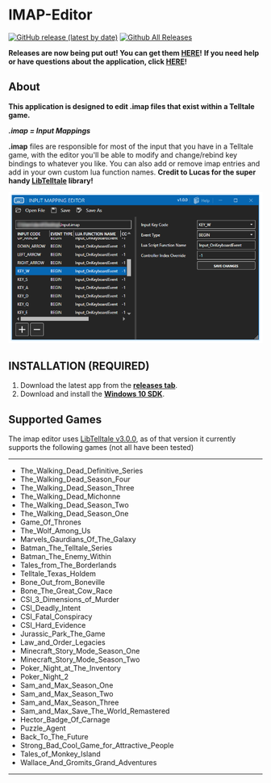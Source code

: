 # IMAP-Editor

[![GitHub release (latest by date)](https://img.shields.io/github/v/release/Telltale-Modding-Group/IMAP-Editor)](https://github.com/Telltale-Modding-Group/IMAP-Editor/releases)
[![Github All Releases](https://img.shields.io/github/downloads/Telltale-Modding-Group/IMAP-Editor/total.svg)](https://github.com/Telltale-Modding-Group/IMAP-Editor/releases)  

**Releases are now being put out! You can get them [HERE](https://github.com/Telltale-Modding-Group/IMAP-Editor/releases)!**
**If you need help or have questions about the application, click [HERE](https://github.com/Telltale-Modding-Group/IMAP-Editor/wiki)!**

## About
**This application is designed to edit .imap files that exist within a Telltale game.**

***.imap = Input Mappings***

**.imap** files are responsible for most of the input that you have in a Telltale game, with the editor you'll be able to modify and change/rebind key bindings to whatever you like. You can also add or remove imap entries and add in your own custom lua function names. **Credit to Lucas for the super handy [LibTelltale](https://github.com/LucasSaragosa/LibTelltale) library!**

![Thumb](screenshots/thumb.png)

## INSTALLATION (REQUIRED)

1. Download the latest app from the **[releases tab]((https://github.com/Telltale-Modding-Group/IMAP-Editor/releases))**.
2. Download and install the **[Windows 10 SDK](https://developer.microsoft.com/en-us/windows/downloads/windows-10-sdk/)**.

## Supported Games
The imap editor uses [LibTelltale v3.0.0](https://github.com/LucasSaragosa/LibTelltale), as of that version it currently supports the following games (not all have been tested)

***
- The_Walking_Dead_Definitive_Series
- The_Walking_Dead_Season_Four
- The_Walking_Dead_Season_Three
- The_Walking_Dead_Michonne
- The_Walking_Dead_Season_Two
- The_Walking_Dead_Season_One
- Game_Of_Thrones
- The_Wolf_Among_Us
- Marvels_Gaurdians_Of_The_Galaxy
- Batman_The_Telltale_Series
- Batman_The_Enemy_Within
- Tales_from_The_Borderlands
- Telltale_Texas_Holdem
- Bone_Out_from_Boneville
- Bone_The_Great_Cow_Race
- CSI_3_Dimensions_of_Murder
- CSI_Deadly_Intent
- CSI_Fatal_Conspiracy
- CSI_Hard_Evidence
- Jurassic_Park_The_Game
- Law_and_Order_Legacies
- Minecraft_Story_Mode_Season_One
- Minecraft_Story_Mode_Season_Two
- Poker_Night_at_The_Inventory
- Poker_Night_2
- Sam_and_Max_Season_One
- Sam_and_Max_Season_Two
- Sam_and_Max_Season_Three
- Sam_and_Max_Save_The_World_Remastered
- Hector_Badge_Of_Carnage
- Puzzle_Agent
- Back_To_The_Future
- Strong_Bad_Cool_Game_for_Attractive_People
- Tales_of_Monkey_Island
- Wallace_And_Gromits_Grand_Adventures
***
